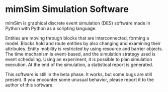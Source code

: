 # mimSim Simulation Software

mimSim is graphical discrete event simulation (DES) software made in Python with Python as a scripting language.

Entities are moving through blocks that are interconnected, forming a model. Blocks hold and route entities by also changing and examining their attributes. Entity mobility is restricted by using resource and barrier objects. The time mechanism is event-based, and the simulation strategy used is event scheduling. Using an experiment, it is possible to plan simulation execution. At the end of the simulation, a statistical report is generated. 

This software is still in the beta phase. It works, but some bugs are still present. If you encounter some unusual behavior, please report it to the author of this software. 
